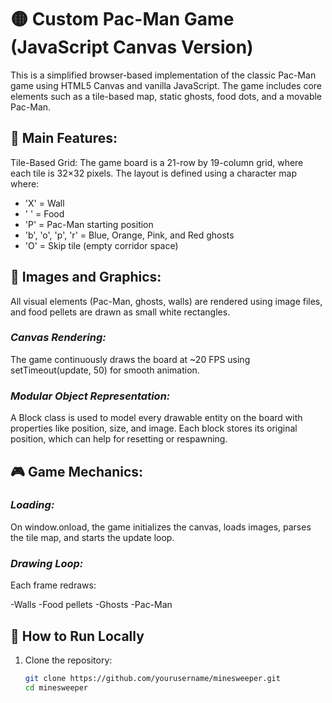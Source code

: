 # 🟡 Custom Pac-Man Game (JavaScript Canvas Version)

This is a simplified browser-based implementation of the classic Pac-Man game using HTML5 Canvas and vanilla JavaScript. The game includes core elements such as a tile-based map, static ghosts, food dots, and a movable Pac-Man.

## 🔧 Main Features:
Tile-Based Grid:
The game board is a 21-row by 19-column grid, where each tile is 32×32 pixels. The layout is defined using a character map where:

- 'X' = Wall
- ' ' = Food
- 'P' = Pac-Man starting position
- 'b', 'o', 'p', 'r' = Blue, Orange, Pink, and Red ghosts
- 'O' = Skip tile (empty corridor space)

## 💟 Images and Graphics:
All visual elements (Pac-Man, ghosts, walls) are rendered using image files, and food pellets are drawn as small white rectangles.

### *Canvas Rendering:*
The game continuously draws the board at ~20 FPS using setTimeout(update, 50) for smooth animation.

### *Modular Object Representation:*

A Block class is used to model every drawable entity on the board with properties like position, size, and image. 
Each block stores its original position, which can help for resetting or respawning.

## 🎮 Game Mechanics:
### *Loading:*
On window.onload, the game initializes the canvas, loads images, parses the tile map, and starts the update loop.

### *Drawing Loop:*
Each frame redraws:

-Walls
-Food pellets
-Ghosts
-Pac-Man

## 🚀 How to Run Locally

1. Clone the repository:
   ```bash
   git clone https://github.com/yourusername/minesweeper.git
   cd minesweeper

